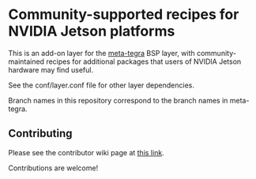 # Community-supported recipes for NVIDIA Jetson platforms

This is an add-on layer for the [meta-tegra](https://github.com/OE4T/meta-tegra) BSP layer,
with community-maintained recipes for additional packages that users of NVIDIA
Jetson hardware may find useful.

See the conf/layer.conf file for other layer dependencies.

Branch names in this repository correspond to the branch names in meta-tegra.

Contributing
------------

Please see the contributor wiki page at
[this link](https://github.com/OE4T/meta-tegra/wiki/OE4T-Contributor-Guide).

Contributions are welcome!
